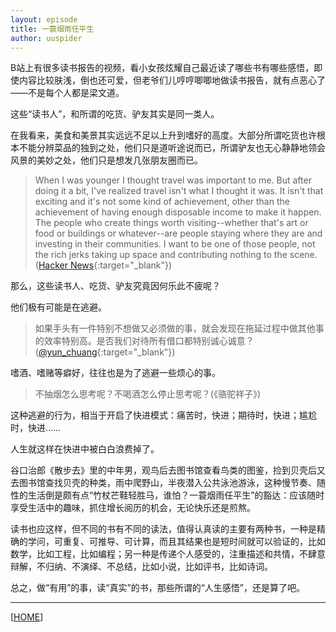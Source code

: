 ```yaml
---
layout: episode
title: 一蓑烟雨任平生
author: uuspider
---
```

B站上有很多读书报告的视频，看小女孩炫耀自己最近读了哪些书有哪些感悟，即使内容比较肤浅，倒也还可爱，但老爷们儿哼哼唧唧地做读书报告，就有点恶心了——不是每个人都是梁文道。

这些“读书人”，和所谓的吃货、驴友其实是同一类人。

在我看来，美食和美景其实远远不足以上升到嗜好的高度。大部分所谓吃货也许根本不能分辨菜品的独到之处，他们只是道听途说而已，所谓驴友也无心静静地领会风景的美妙之处，他们只是想发几张朋友圈而已。

>When I was younger I thought travel was important to me. But after doing it a bit, I've realized travel isn't what I thought it was. It isn't that exciting and it's not some kind of achievement, other than the achievement of having enough disposable income to make it happen. The people who create things worth visiting--whether that's art or food or buildings or whatever--are people staying where they are and investing in their communities. I want to be one of those people, not the rich jerks taking up space and contributing nothing to the scene. ([Hacker News][ref01]{:target="_blank"})

那么，这些读书人、吃货、驴友究竟因何乐此不疲呢？

他们极有可能是在逃避。

>如果手头有一件特别不想做又必须做的事，就会发现在拖延过程中做其他事的效率特别高。是否我们对待所有借口都特别诚心诚意？([@yun_chuang][ref02]{:target="_blank"})

嗜酒、嗜赌等癖好，往往也是为了逃避一些烦心的事。

>不抽烟怎么思考呢？不喝酒怎么停止思考呢？(《骆驼祥子》)

这种逃避的行为，相当于开启了快进模式：痛苦时，快进；期待时，快进；尴尬时，快进……

人生就这样在快进中被白白浪费掉了。

谷口治郎《散步去》里的中年男，观鸟后去图书馆查看鸟类的图鉴，捡到贝壳后又去图书馆查找贝壳的种类，雨中爬野山，半夜潜入公共泳池游泳，这种慢节奏、随性的生活倒是颇有点“竹杖芒鞋轻胜马，谁怕？一蓑烟雨任平生”的豁达：应该随时享受生活中的趣味，抓住增长阅历的机会，无论快乐还是煎熬。

读书也应这样，但不同的书有不同的读法，值得认真读的主要有两种书，一种是精确的学问，可重复、可推导、可计算，而且其结果也是短时间就可以验证的，比如数学，比如工程，比如编程；另一种是传递个人感受的，注重描述和共情，不肆意辩解，不归纳、不演绎、不总结，比如小说，比如评书，比如诗词。

总之，做“有用”的事，读“真实”的书，那些所谓的“人生感悟”，还是算了吧。

***

[[HOME][episode]]

[episode]:http://about.uuspider.com/2019/06/02/episodeindex.html

[ref01]:https://news.ycombinator.com/item?id=19999147
[ref02]:https://www.twitter.com/yun_chuang/status/1256799648712253441

